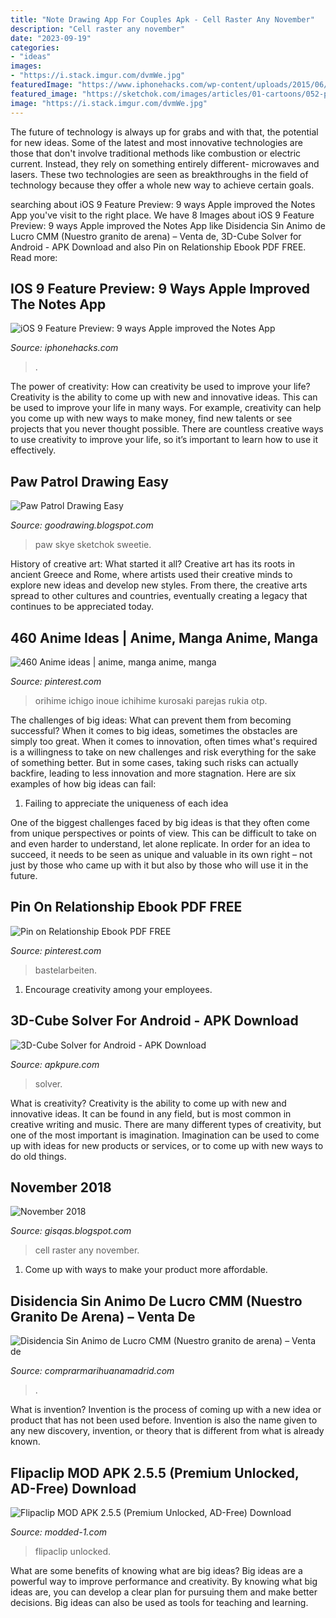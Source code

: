```yaml
---
title: "Note Drawing App For Couples Apk - Cell Raster Any November"
description: "Cell raster any november"
date: "2023-09-19"
categories:
- "ideas"
images:
- "https://i.stack.imgur.com/dvmWe.jpg"
featuredImage: "https://www.iphonehacks.com/wp-content/uploads/2015/06/notes-sketch.png"
featured_image: "https://sketchok.com/images/articles/01-cartoons/052-paw-patrol/04/13.jpg"
image: "https://i.stack.imgur.com/dvmWe.jpg"
---
```



The future of technology is always up for grabs and with that, the potential for new ideas. Some of the latest and most innovative technologies are those that don't involve traditional methods like combustion or electric current. Instead, they rely on something entirely different- microwaves and lasers. These two technologies are seen as breakthroughs in the field of technology because they offer a whole new way to achieve certain goals.

	

		
searching about iOS 9 Feature Preview: 9 ways Apple improved the Notes App you've visit to the right place. We have 8 Images about iOS 9 Feature Preview: 9 ways Apple improved the Notes App like Disidencia Sin Animo de Lucro CMM (Nuestro granito de arena) – Venta de, 3D-Cube Solver for Android - APK Download and also Pin on Relationship Ebook PDF FREE. Read more:
		
    
## IOS 9 Feature Preview: 9 Ways Apple Improved The Notes App

<img loading=lazy src="https://www.iphonehacks.com/wp-content/uploads/2015/06/notes-sketch.png" onerror="this.onerror=null;this.src='https://tse3.mm.bing.net/th?id=OIP.LpoMkrfgEgAGet3tJeyX_gHaGS&amp;pid=15.1';" alt="iOS 9 Feature Preview: 9 ways Apple improved the Notes App">

_Source: iphonehacks.com_

>. 

	

The power of creativity: How can creativity be used to improve your life?
Creativity is the ability to come up with new and innovative ideas. This can be used to improve your life in many ways. For example, creativity can help you come up with new ways to make money, find new talents or see projects that you never thought possible. There are countless creative ways to use creativity to improve your life, so it’s important to learn how to use it effectively.

    
## Paw Patrol Drawing Easy

<img loading=lazy src="https://sketchok.com/images/articles/01-cartoons/052-paw-patrol/04/13.jpg" onerror="this.onerror=null;this.src='https://tse2.mm.bing.net/th?id=OIP.9KOXLZSHc5uftAUBWNEHqAHaHa&amp;pid=15.1';" alt="Paw Patrol Drawing Easy">

_Source: goodrawing.blogspot.com_

>paw skye sketchok sweetie. 

	

History of creative art: What started it all?
Creative art has its roots in ancient Greece and Rome, where artists used their creative minds to explore new ideas and develop new styles. From there, the creative arts spread to other cultures and countries, eventually creating a legacy that continues to be appreciated today.

    
## 460 Anime Ideas | Anime, Manga Anime, Manga

<img loading=lazy src="https://i.pinimg.com/474x/84/5a/47/845a4774c71e97f77abb9ee47cc91ab2--bleach-couples-cute-anime-couples.jpg" onerror="this.onerror=null;this.src='https://tse3.mm.bing.net/th?id=OIP.q3sd9YqdE3jBPs1PBTNUVQAAAA&amp;pid=15.1';" alt="460 Anime ideas | anime, manga anime, manga">

_Source: pinterest.com_

>orihime ichigo inoue ichihime kurosaki parejas rukia otp. 

	

The challenges of big ideas: What can prevent them from becoming successful?
When it comes to big ideas, sometimes the obstacles are simply too great. When it comes to innovation, often times what's required is a willingness to take on new challenges and risk everything for the sake of something better. But in some cases, taking such risks can actually backfire, leading to less innovation and more stagnation. Here are six examples of how big ideas can fail:
1) Failing to appreciate the uniqueness of each idea

One of the biggest challenges faced by big ideas is that they often come from unique perspectives or points of view. This can be difficult to take on and even harder to understand, let alone replicate. In order for an idea to succeed, it needs to be seen as unique and valuable in its own right – not just by those who came up with it but also by those who will use it in the future.

    
## Pin On Relationship Ebook PDF FREE

<img loading=lazy src="https://i.pinimg.com/originals/64/6e/76/646e7654748fc0eadb20dbd6958cea73.jpg" onerror="this.onerror=null;this.src='https://tse4.mm.bing.net/th?id=OIP.5ZI3d_AeOmz-lUnfNUxTLQHaH_&amp;pid=15.1';" alt="Pin on Relationship Ebook PDF FREE">

_Source: pinterest.com_

>bastelarbeiten. 

	

1. Encourage creativity among your employees.

    
## 3D-Cube Solver For Android - APK Download

<img loading=lazy src="https://image.winudf.com/v2/image1/YXBwLmN1YmVzb2x2ZXIubXRsa3J0bl9zY3JlZW5fM18xNTkzNDgxNzgwXzA1NQ/screen-3.jpg?fakeurl=1&amp;type=.jpg" onerror="this.onerror=null;this.src='https://tse3.mm.bing.net/th?id=OIP.uP7i9G4ZGj1LCpPqn7RDkgHaNK&amp;pid=15.1';" alt="3D-Cube Solver for Android - APK Download">

_Source: apkpure.com_

>solver. 

	

What is creativity?
Creativity is the ability to come up with new and innovative ideas. It can be found in any field, but is most common in creative writing and music. There are many different types of creativity, but one of the most important is imagination. Imagination can be used to come up with ideas for new products or services, or to come up with new ways to do old things.

    
## November 2018

<img loading=lazy src="https://i.stack.imgur.com/dvmWe.jpg" onerror="this.onerror=null;this.src='https://tse3.mm.bing.net/th?id=OIP.-bp7EHZjzsmFfVlCkzY1DQHaEb&amp;pid=15.1';" alt="November 2018">

_Source: gisqas.blogspot.com_

>cell raster any november. 

	

1. Come up with ways to make your product more affordable.

    
## Disidencia Sin Animo De Lucro CMM (Nuestro Granito De Arena) – Venta De

<img loading=lazy src="https://s1.eestatic.com/2020/11/20/actualidad/actualidad_537457966_165638051_1024x576.jpg" onerror="this.onerror=null;this.src='https://tse3.mm.bing.net/th?id=OIP.8mJ_CgHqeAs4xmkSBFEqNQHaEK&amp;pid=15.1';" alt="Disidencia Sin Animo de Lucro CMM (Nuestro granito de arena) – Venta de">

_Source: comprarmarihuanamadrid.com_

>. 

	

What is invention?
Invention is the process of coming up with a new idea or product that has not been used before. Invention is also the name given to any new discovery, invention, or theory that is different from what is already known.

    
## Flipaclip MOD APK 2.5.5 (Premium Unlocked, AD-Free) Download

<img loading=lazy src="https://modded-1.com/wp-content/uploads/2021/05/download-flipaclip-mod-apk.jpg" onerror="this.onerror=null;this.src='https://tse1.mm.bing.net/th?id=OIP.HbpjgjPiiTNSFk1oZ6FPpAHaEF&amp;pid=15.1';" alt="Flipaclip MOD APK 2.5.5 (Premium Unlocked, AD-Free) Download">

_Source: modded-1.com_

>flipaclip unlocked. 

	

What are some benefits of knowing what are big ideas?
Big ideas are a powerful way to improve performance and creativity. By knowing what big ideas are, you can develop a clear plan for pursuing them and make better decisions. Big ideas can also be used as tools for teaching and learning.


